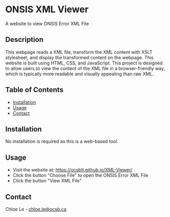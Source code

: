 # ONSIS XML Viewer
A website to view ONSIS Error XML File

## Description
This webpage reads a XML file, transform the XML content with XSLT stylesheet, and display the transformed content on the webpage. This website is built using HTML, CSS, and JavaScript. This project is designed to allow users to view the content of the XML file in a browser-friendly way, which is typically more readable and visually appealing than raw XML.

## Table of Contents
- [Installation](#Installation)
- [Usage](#usage)
- [Contact](#contact)

## Installation
No installation is required as this is a web-based tool.

## Usage
 - Visit the website at: https://ocsblt.github.io/XML-Viewer/
 - Click the button "Choose File" to open the ONSIS Error XML File
 - Click the button "View XML File"
   
## Contact
 Chloe Le - chloe.le@ocsb.ca
 
